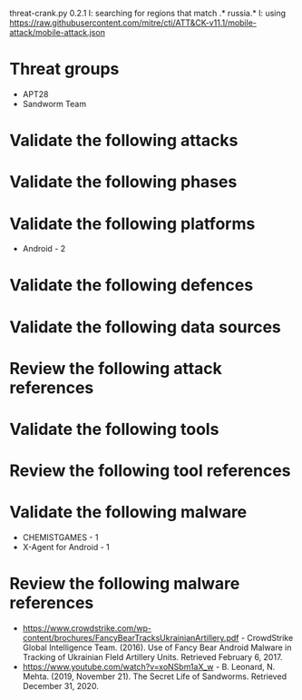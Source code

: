 threat-crank.py 0.2.1
I: searching for regions that match .* russia.*
I: using https://raw.githubusercontent.com/mitre/cti/ATT&CK-v11.1/mobile-attack/mobile-attack.json
# Threat groups

* APT28
* Sandworm Team

# Validate the following attacks


# Validate the following phases


# Validate the following platforms

* Android - 2

# Validate the following defences


# Validate the following data sources


# Review the following attack references


# Validate the following tools


# Review the following tool references


# Validate the following malware

* CHEMISTGAMES - 1
* X-Agent for Android - 1

# Review the following malware references

* https://www.crowdstrike.com/wp-content/brochures/FancyBearTracksUkrainianArtillery.pdf - CrowdStrike Global Intelligence Team. (2016). Use of Fancy Bear Android Malware in Tracking of Ukrainian FIeld Artillery Units. Retrieved February 6, 2017.
* https://www.youtube.com/watch?v=xoNSbm1aX_w - B. Leonard, N. Mehta. (2019, November 21). The Secret Life of Sandworms. Retrieved December 31, 2020.

